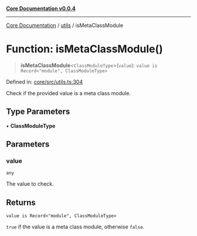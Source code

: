 [**Core Documentation v0.0.4**](../../README.md)

***

[Core Documentation](../../modules.md) / [utils](../README.md) / isMetaClassModule

# Function: isMetaClassModule()

> **isMetaClassModule**\<`ClassModuleType`\>(`value`): `value is Record<"module", ClassModuleType>`

Defined in: [core/src/utils.ts:304](https://github.com/stonemjs/core/blob/4b1b931e44a5db2600109fa7ae2a8b532ed77730/src/utils.ts#L304)

Check if the provided value is a meta class module.

## Type Parameters

• **ClassModuleType**

## Parameters

### value

`any`

The value to check.

## Returns

`value is Record<"module", ClassModuleType>`

`true` if the value is a meta class module, otherwise `false`.
